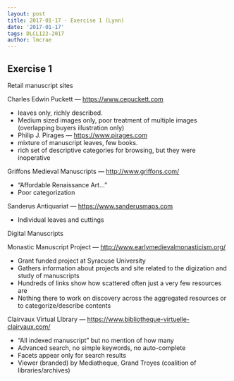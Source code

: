 ```yaml
---
layout: post
title: 2017-01-17 - Exercise 1 (Lynn)
date: '2017-01-17'
tags: DLCL122-2017
author: lmcrae
---
```


## Exercise 1

Retail manuscript sites

Charles Edwin Puckett — https://www.cepuckett.com
* leaves only, richly described.
* Medium sized images only, poor treatment of multiple images (overlapping buyers illustration only)
* Philip J. Pirages — https://www.pirages.com
* mixture of manuscript leaves, few books. 
* rich set of descriptive categories for browsing, but they were inoperative

Griffons Medieval Manuscripts — http://www.griffons.com/
* “Affordable Renaissance Art…”
* Poor categorization

Sanderus Antiquariat — https://www.sanderusmaps.com
* Individual leaves and cuttings

Digital Manuscripts

Monastic Manuscript Project — http://www.earlymedievalmonasticism.org/
* Grant funded project at Syracuse University
* Gathers information about projects and site related to the digization and study of manuscripts
* Hundreds of links show how scattered often just a very few resources are
* Nothing there to work on discovery across the aggregated resources or to categorize/describe contents

Clairvaux Virtual LIbrary — https://www.bibliotheque-virtuelle-clairvaux.com/
* “All indexed manuscript” but no mention of how many
* Advanced search, no simple keywords, no auto-complete
* Facets appear only for search results
* Viewer (branded) by Mediatheque, Grand Troyes (coalition of libraries/archives)
